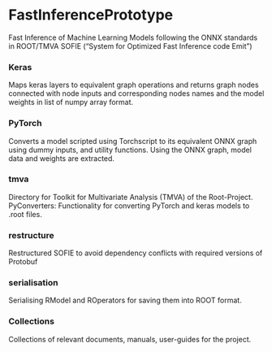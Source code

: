# FastInferencePrototype
Fast Inference of Machine Learning Models following the ONNX standards in ROOT/TMVA SOFIE (“System for Optimized Fast Inference code Emit”)

### Keras
 Maps keras layers to equivalent graph operations and returns graph nodes connected with node inputs and corresponding nodes names and the model weights in list of numpy array format.

### PyTorch
Converts a model scripted using Torchscript to its equivalent ONNX graph using dummy inputs, and utility functions. Using the ONNX graph, model data and weights are extracted.

### tmva
Directory for Toolkit for Multivariate Analysis (TMVA) of the Root-Project.
PyConverters: Functionality for converting PyTorch and keras models to .root files.

### restructure
Restructured SOFIE to avoid dependency conflicts with required versions of Protobuf

### serialisation
Serialising RModel and ROperators for saving them into ROOT format.

### Collections
Collections of relevant documents, manuals, user-guides for the project.
